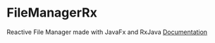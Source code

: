 # FileManagerRx
Reactive File Manager made with JavaFx and RxJava
[Documentation](https://github.com/xLevix/FileManagerRx/blob/master/Dokumentacja%20FileManager.pdf)


